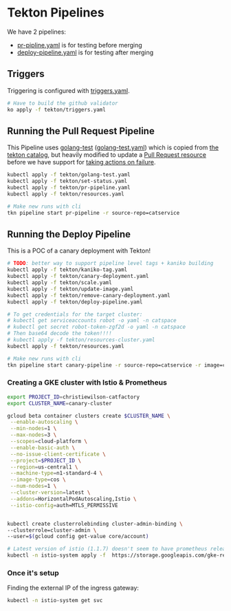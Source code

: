 # Tekton Pipelines

We have 2 pipelines:
* [pr-pipline.yaml](./pr-pipeline.yaml) is for testing before merging
* [deploy-pipeline.yaml](./deploy-pipeline.yaml) is for testing after merging

## Triggers

Triggering is configured with [triggers.yaml](./triggers.yaml).

```bash
# Have to build the github validator
ko apply -f tekton/triggers.yaml
```

## Running the Pull Request Pipeline

This Pipeline uses [golang-test](https://github.com/tektoncd/catalog/tree/master/golang#golang-test) 
([golang-test.yaml](golang-test.yaml))
which is copied from [the tekton catalog](https://github.com/tektoncd/catalog),
but heavily modified to update a
[Pull Request resource](https://github.com/tektoncd/pipeline/blob/master/docs/resources.md#pull-request-resource)
before we have support for
[taking actions on failure](https://github.com/tektoncd/pipeline/issues/1376).

```bash
kubectl apply -f tekton/golang-test.yaml
kubectl apply -f tekton/set-status.yaml
kubectl apply -f tekton/pr-pipeline.yaml
kubectl apply -f tekton/resources.yaml

# Make new runs with cli
tkn pipeline start pr-pipeline -r source-repo=catservice
```

## Running the Deploy Pipeline

This is a POC of a canary deployment with Tekton!

```bash
# TODO: better way to support pipeline level tags + kaniko building
kubectl apply -f tekton/kaniko-tag.yaml
kubectl apply -f tekton/canary-deployment.yaml
kubectl apply -f tekton/scale.yaml
kubectl apply -f tekton/update-image.yaml
kubectl apply -f tekton/remove-canary-deployment.yaml
kubectl apply -f tekton/deploy-pipeline.yaml

# To get credentials for the target cluster:
# kubectl get serviceaccounts robot -o yaml -n catspace
# kubectl get secret robot-token-zgf2d -o yaml -n catspace
# Then base64 decode the token!!!!
# kubectl apply -f tekton/resources-cluster.yaml
kubectl apply -f tekton/resources.yaml

# Make new runs with cli
tkn pipeline start canary-pipeline -r source-repo=catservice -r image=christie-catservice-image -r cluster=catservice-cluster -p tag=0.10.0
```


### Creating a GKE cluster with Istio & Prometheus

```bash
export PROJECT_ID=christiewilson-catfactory
export CLUSTER_NAME=canary-cluster

gcloud beta container clusters create $CLUSTER_NAME \
 --enable-autoscaling \
 --min-nodes=1 \
 --max-nodes=3 \
 --scopes=cloud-platform \
 --enable-basic-auth \
 --no-issue-client-certificate \
 --project=$PROJECT_ID \
 --region=us-central1 \
 --machine-type=n1-standard-4 \
 --image-type=cos \
 --num-nodes=1 \
 --cluster-version=latest \
 --addons=HorizontalPodAutoscaling,Istio \
 --istio-config=auth=MTLS_PERMISSIVE


kubectl create clusterrolebinding cluster-admin-binding \
--clusterrole=cluster-admin \
--user=$(gcloud config get-value core/account)

# Latest version of istio (1.1.7) doesn't seem to have prometheus released with it?
kubectl -n istio-system apply -f  https://storage.googleapis.com/gke-release/istio/release/1.0.6-gke.3/patches/install-prometheus.yaml
```

### Once it's setup

Finding the external IP of the ingress gateway:

```bash
kubectl -n istio-system get svc
```
